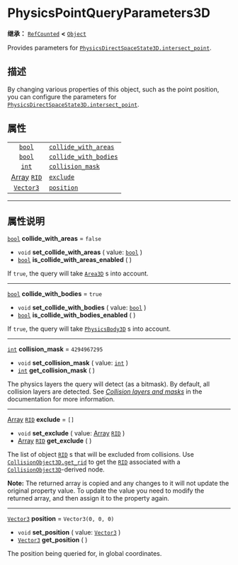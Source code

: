 <!-- ⚠ 请勿编辑本文件 ⚠ -->
<!-- 本文档使用脚本从 WeDot 引擎源码仓库生成。 -->
<!-- 生成脚本：https://github.com/WeDot-Engine/WeDot/tree/4.3/doc/tools/make_md.py； -->
<!-- 原文件：https://github.com/WeDot-Engine/WeDot/tree/4.3/doc/classes/PhysicsPointQueryParameters3D.xml。 -->

<div id="_class_physicspointqueryparameters3d"></div>

# PhysicsPointQueryParameters3D

**继承：** [`RefCounted`](class_refcounted.md) **<** [`Object`](class_object.md)

Provides parameters for [`PhysicsDirectSpaceState3D.intersect_point`](class_physicsdirectspacestate3d.md#class_physicsdirectspacestate3d_method_intersect_point).

## 描述

By changing various properties of this object, such as the point position, you can configure the parameters for [`PhysicsDirectSpaceState3D.intersect_point`](class_physicsdirectspacestate3d.md#class_physicsdirectspacestate3d_method_intersect_point).

## 属性

|||
|:-:|:--|
| [`bool`](class_bool.md)                       | [`collide_with_areas`](class_physicspointqueryparameters3d.md#class_physicspointqueryparameters3d_property_collide_with_areas)   | ``false``            |
| [`bool`](class_bool.md)                       | [`collide_with_bodies`](class_physicspointqueryparameters3d.md#class_physicspointqueryparameters3d_property_collide_with_bodies) | ``true``             |
| [`int`](class_int.md)                         | [`collision_mask`](class_physicspointqueryparameters3d.md#class_physicspointqueryparameters3d_property_collision_mask)           | ``4294967295``       |
| [Array](class_array.md) [`RID`](class_rid.md) | [`exclude`](class_physicspointqueryparameters3d.md#class_physicspointqueryparameters3d_property_exclude)                         | ``[]``               |
| [`Vector3`](class_vector3.md)                 | [`position`](class_physicspointqueryparameters3d.md#class_physicspointqueryparameters3d_property_position)                       | ``Vector3(0, 0, 0)`` |

<!-- rst-class:: classref-section-separator -->

---

## 属性说明

<div id="_class_physicspointqueryparameters3d_property_collide_with_areas"></div>

[`bool`](class_bool.md) **collide_with_areas** = ``false`` <div id="class_physicspointqueryparameters3d_property_collide_with_areas"></div>

- `void` **set_collide_with_areas** ( value: [`bool`](class_bool.md) )
- [`bool`](class_bool.md) **is_collide_with_areas_enabled** ( )

If `true`, the query will take [`Area3D`](class_area3d.md) s into account.

<!-- rst-class:: classref-item-separator -->

---

<div id="_class_physicspointqueryparameters3d_property_collide_with_bodies"></div>

[`bool`](class_bool.md) **collide_with_bodies** = ``true`` <div id="class_physicspointqueryparameters3d_property_collide_with_bodies"></div>

- `void` **set_collide_with_bodies** ( value: [`bool`](class_bool.md) )
- [`bool`](class_bool.md) **is_collide_with_bodies_enabled** ( )

If `true`, the query will take [`PhysicsBody3D`](class_physicsbody3d.md) s into account.

<!-- rst-class:: classref-item-separator -->

---

<div id="_class_physicspointqueryparameters3d_property_collision_mask"></div>

[`int`](class_int.md) **collision_mask** = ``4294967295`` <div id="class_physicspointqueryparameters3d_property_collision_mask"></div>

- `void` **set_collision_mask** ( value: [`int`](class_int.md) )
- [`int`](class_int.md) **get_collision_mask** ( )

The physics layers the query will detect (as a bitmask). By default, all collision layers are detected. See [*Collision layers and masks*](../tutorials/physics/physics_introduction.md#collision-layers-and-masks) in the documentation for more information.

<!-- rst-class:: classref-item-separator -->

---

<div id="_class_physicspointqueryparameters3d_property_exclude"></div>

[Array](class_array.md) [`RID`](class_rid.md) **exclude** = ``[]`` <div id="class_physicspointqueryparameters3d_property_exclude"></div>

- `void` **set_exclude** ( value: [Array](class_array.md) [`RID`](class_rid.md) )
- [Array](class_array.md) [`RID`](class_rid.md) **get_exclude** ( )

The list of object [`RID`](class_rid.md) s that will be excluded from collisions. Use [`CollisionObject3D.get_rid`](class_collisionobject3d.md#class_collisionobject3d_method_get_rid) to get the [`RID`](class_rid.md) associated with a [`CollisionObject3D`](class_collisionobject3d.md)-derived node.

 **Note:** The returned array is copied and any changes to it will not update the original property value. To update the value you need to modify the returned array, and then assign it to the property again.

<!-- rst-class:: classref-item-separator -->

---

<div id="_class_physicspointqueryparameters3d_property_position"></div>

[`Vector3`](class_vector3.md) **position** = ``Vector3(0, 0, 0)`` <div id="class_physicspointqueryparameters3d_property_position"></div>

- `void` **set_position** ( value: [`Vector3`](class_vector3.md) )
- [`Vector3`](class_vector3.md) **get_position** ( )

The position being queried for, in global coordinates.

[^virtual]: 本方法通常需要用户覆盖才能生效。
[^const]: 本方法无副作用，不会修改该实例的任何成员变量。
[^vararg]: 本方法除了能接受在此处描述的参数外，还能够继续接受任意数量的参数。
[^constructor]: 本方法用于构造某个类型。
[^static]: 调用本方法无需实例，可直接使用类名进行调用。
[^operator]: 本方法描述的是使用本类型作为左操作数的有效运算符。
[^bitfield]: 这个值是由下列位标志构成位掩码的整数。
[^void]: 无返回值。
